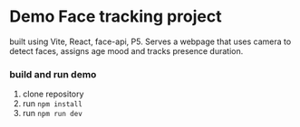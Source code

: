 # Demo Face tracking project

built using Vite, React, face-api, P5.
Serves a webpage that uses camera to detect faces, assigns age mood and tracks presence duration.

### build and run demo

1. clone repository
2. run `npm install`
3. run `npm run dev`
